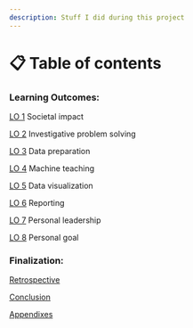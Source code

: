 ```yaml
---
description: Stuff I did during this project
---
```


# 📋 Table of contents

### Learning Outcomes:

[LO 1](../learning-outcomes/lo1.md) Societal impact

[LO 2](../learning-outcomes/lo2.md) Investigative problem solving

[LO 3](../learning-outcomes/lo3.md) Data preparation

[LO 4](../learning-outcomes/lo4.md) Machine teaching

[LO 5](../learning-outcomes/lo5.md) Data visualization

[LO 6](../learning-outcomes/lo6.md) Reporting

[LO 7](../learning-outcomes/lo7.md) Personal leadership

[LO 8](../learning-outcomes/lo8.md) Personal goal

### Finalization:

&#x20;[Retrospective](../finalization/retrospective.md)

[Conclusion](../finalization/conclusion.md)

[Appendixes](../finalization/appendixes.md)

&#x20;

